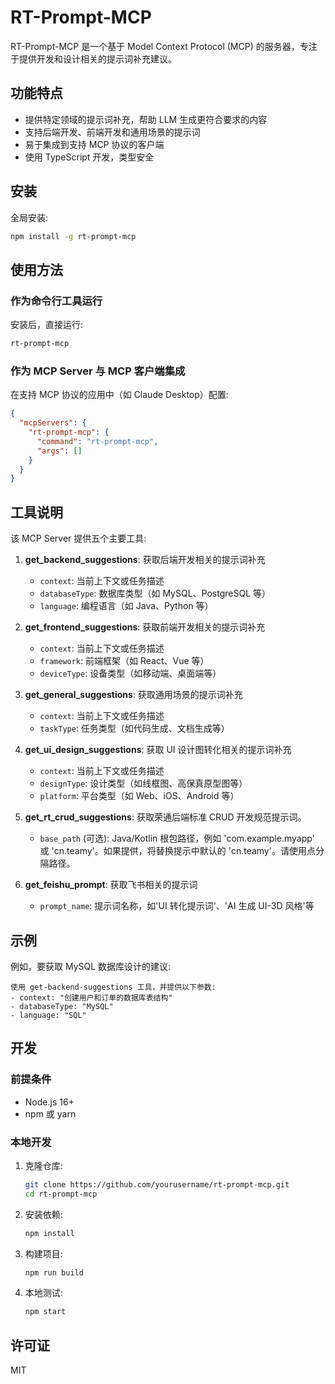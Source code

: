 <!-- @format -->

# RT-Prompt-MCP

RT-Prompt-MCP 是一个基于 Model Context Protocol (MCP) 的服务器，专注于提供开发和设计相关的提示词补充建议。

## 功能特点

- 提供特定领域的提示词补充，帮助 LLM 生成更符合要求的内容
- 支持后端开发、前端开发和通用场景的提示词
- 易于集成到支持 MCP 协议的客户端
- 使用 TypeScript 开发，类型安全

## 安装

全局安装:

```bash
npm install -g rt-prompt-mcp
```

## 使用方法

### 作为命令行工具运行

安装后，直接运行:

```bash
rt-prompt-mcp
```

### 作为 MCP Server 与 MCP 客户端集成

在支持 MCP 协议的应用中（如 Claude Desktop）配置:

```json
{
  "mcpServers": {
    "rt-prompt-mcp": {
      "command": "rt-prompt-mcp",
      "args": []
    }
  }
}
```

## 工具说明

该 MCP Server 提供五个主要工具:

1. **get_backend_suggestions**: 获取后端开发相关的提示词补充

   - `context`: 当前上下文或任务描述
   - `databaseType`: 数据库类型（如 MySQL、PostgreSQL 等）
   - `language`: 编程语言（如 Java、Python 等）

2. **get_frontend_suggestions**: 获取前端开发相关的提示词补充

   - `context`: 当前上下文或任务描述
   - `framework`: 前端框架（如 React、Vue 等）
   - `deviceType`: 设备类型（如移动端、桌面端等）

3. **get_general_suggestions**: 获取通用场景的提示词补充

   - `context`: 当前上下文或任务描述
   - `taskType`: 任务类型（如代码生成、文档生成等）

4. **get_ui_design_suggestions**: 获取 UI 设计图转化相关的提示词补充

   - `context`: 当前上下文或任务描述
   - `designType`: 设计类型（如线框图、高保真原型图等）
   - `platform`: 平台类型（如 Web、iOS、Android 等）

5. **get_rt_crud_suggestions**: 获取荣通后端标准 CRUD 开发规范提示词。

   - `base_path` (可选): Java/Kotlin 根包路径，例如 'com.example.myapp' 或 'cn.teamy'。如果提供，将替换提示中默认的 'cn.teamy'。请使用点分隔路径。

6. **get_feishu_prompt**: 获取飞书相关的提示词
   - `prompt_name`: 提示词名称，如'UI 转化提示词'、'AI 生成 UI-3D 风格'等

## 示例

例如，要获取 MySQL 数据库设计的建议:

```
使用 get-backend-suggestions 工具，并提供以下参数:
- context: "创建用户和订单的数据库表结构"
- databaseType: "MySQL"
- language: "SQL"
```

## 开发

### 前提条件

- Node.js 16+
- npm 或 yarn

### 本地开发

1. 克隆仓库:

   ```bash
   git clone https://github.com/yourusername/rt-prompt-mcp.git
   cd rt-prompt-mcp
   ```

2. 安装依赖:

   ```bash
   npm install
   ```

3. 构建项目:

   ```bash
   npm run build
   ```

4. 本地测试:
   ```bash
   npm start
   ```

## 许可证

MIT
